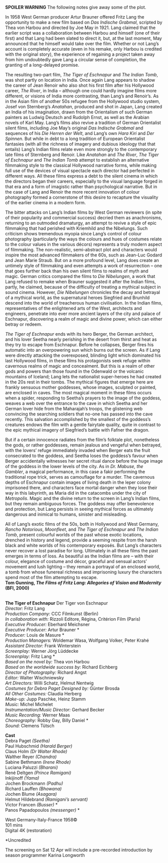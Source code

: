 
**SPOILER WARNING** The following notes give away some of the plot.

In 1958 West German producer Artur Brauner offered Fritz Lang the opportunity to make a new film based on _Das Indische Grabmal_, scripted by Thea von Harbou and directed by Joe May in 1921. Lang claimed that the earlier script was a collaboration between Harbou and himself (one of their first) and that Lang had been slated to direct it, but, at the last moment, May announced that he himself would take over the film. Whether or not Lang’s account is completely accurate (even in his remake, only Harbou is credited with the original story), the experience of regaining a project taken away from him undoubtedly gave Lang a circular sense of completion, the granting of a long-delayed promise.

The resulting two-part film, _The Tiger of Eschnapur_ and _The Indian Tomb_, was shot partly on location in India. Once again Lang appears to shadow the career of Jean Renoir who also shot his first film after his Hollywood career, _The River_, in India – although one could hardly imagine films more different, or visions of India more contrasting, than Lang’s and Renoir’s. As in the Asian film of another 50s refugee from the Hollywood studio system, Josef von Sternberg’s _Anatahan_, produced and shot in Japan, Lang created an India of his imagination, drawn from the Orientalism of such German painters as Ludwig Deutsch and Rudolph Ernst, as well as the Arabian novels of Karl May. Lang’s films also revive a tradition of German Orientalist silent films, including Joe May’s original _Das Indische Grabmal_ and sequences of his _Die Herren der Welt_, and Lang’s own _Hara Kiri_ and _Der Spinnen_. But while in debt to a long tradition of European Orientalist fantasies (with all the richness of imagery and dubious ideology that that entails) Lang’s Indian films relate even more strongly to the contemporary late films of Sternberg and Renoir. Like _Anatahan_ and _The River_, _The Tiger of Eschnapur_ and _The Indian Tomb_ attempt to establish an alternative filmmaking style to the classical Hollywood narrative forms, while making full use of the devices of visual spectacle each director had perfected in different ways. All these films express a debt to the silent cinema in which the directors began their careers, especially to the visual language forged in that era and a form of imagistic rather than psychological narrative. But in the case of Lang and Renoir the more recent innovation of colour photography formed a cornerstone of this desire to recapture the visuality of the earlier cinema in a modern form.

The bitter attacks on Lang’s Indian films by West German reviewers (in spite of their popularity and commercial success) decried them as anachronisms, returning to an outmoded dramaturgy, an attempt to revive a style of epic filmmaking that had perished with Kriemhild and the Nibelungs. Such criticism shows tremendous myopia since Lang’s control of colour photography (particularly the ways the colours and hues of costumes relate to the colour values in the various décors) represents a truly modern aspect of filmmaking. The non-realistic, semi-abstract plot and characters would inspire the most advanced filmmakers of the 60s, such as Jean-Luc Godard and Jean Marie Straub. But on a more profound level, Lang does create an untimely style of filmmaking and even attempts a work of resurrection – one that goes further back than his own silent films to realms of myth and magic. German critics compared the films to _Die Nibelungen_, a work that Lang refused to remake when Brauner suggested it after the Indian films, partly, he claimed, because of the difficulty of treating a mythical subject in sound cinema. However, _Die Nibelungen_ chronicles the decay and betrayal of a mythical world, as the supernatural heroes Siegfried and Brunhild descend into the world of treacherous human civilisation. In the Indian films, representatives of the enlightened arts of the West, architects and engineers, penetrate into ever more ancient layers of the city and palace of Eschnapur, discovering a realm of magic and divine power, which can either betray or redeem.

_The Tiger of Eschnapur_ ends with its hero Berger, the German architect, and his lover Seetha nearly perishing in the desert from thirst and heat as they try to escape from Eschnapur. Before he collapses, Berger fires his automatic into an overpowering sun which burns out the screen. As if Lang were directly attacking the overexposed, blinding light which dominated his last Hollywood films, in these films his protagonists seek refuge within cavernous realms of magic and concealment. But this is a realm of other gods and powers than those found in the Odenwald or the volcanic mountains of Iceland; Lang lets the nationalist super-heroes he had created in the 20s rest in their tombs. The mythical figures that emerge here are frankly sensuous mother goddesses, whose images, sculpted or painted, are enclosed in caves. The most magical moment in these films occurs when a spider, responding to Seetha’s prayers to the image of the goddess, weaves a web over the entrance to the cave in which Seetha and her German lover hide from the Maharajah’s troops, the glistening web convincing the searching soldiers that no-one has passed into the cave recently. This salvation accomplished by the smallest of the goddess’s creatures endows the film with a gentle fairytale quality, quite in contrast to the epic mythical imagery of Siegfried’s battle with Fafner the dragon.

But if a certain innocence radiates from the film’s folktale plot, nonetheless the gods, or rather goddesses, remain jealous and vengeful when betrayed, with the lovers’ refuge immediately invaded when Berger eats the fruit consecrated to the goddess, and Seetha loses the goddess’s favour when Berger accidentally witnesses her secret ritual dance before the huge image of the goddess in the lower levels of the city. As in _Dr. Mabuse, the Gambler_, a magical performance, in this case a fakir performing the traditional rope trick, serves as camouflage for a murder. The cavernous depths of Eschnapur contain images of living death in the leper colony imprisoned there, and characters face mortal danger when they lose their way in this labyrinth, as Maria did in the catacombs under the city of _Metropolis_. Magic and the divine return to the screen in Lang’s Indian films, but they remain ambiguous forces. The goddess may offer benevolence and protection, but Lang persists in seeing mythical forces as ultimately dangerous and inimical to humans, sinister and misleading.

All of Lang’s exotic films of the 50s, both in Hollywood and West Germany, _Rancho_ _Notorious_, _Moonfleet_, and _The Tiger of Eschnapur_ and _The Indian Tomb_, present colourful worlds of the past whose exotic locations, drenched in history and legend, provide a seeming respite from the harsh black and white worlds of his contemporary exposés. But Lang’s characters never recover a lost paradise for long. Ultimately in all these films the past emerges in terms of loss. As beautiful as the Indian films are – with their colour, elegance of costume and décor, graceful and sensual actors’ movement and lush lighting – they remain a portrayal of an enclosed world, a tomb from whose funereal richness and imprisoning luxury the characters spend most of the film attempting to escape.  
**Tom Gunning, _The Films of Fritz Lang: Allegories of Vision and Modernity_ (BFI, 2000)**
<br><br>

**The Tiger of Eschnapur** Der Tiger von Eschnapur  
_Director:_ Fritz Lang  
_Production Company:_ CCC Filmkunst (Berlin)  
_In collaboration with:_ Rizzoli Editore, Régina, Critérion Film (Paris)  
_Executive Producer:_ Eberhard Meichsner  
_Executive Producer:_ Artur Brauner *  
_Producer:_ Louis de Masure *  
_Production Managers:_ Woldemar Wasa, Wolfgang Volker, Peter Krahé  
_Assistant Director:_ Frank Winterstein  
_Screenplay:_ Werner Jörg Lüddecke  
_Screenplay:_ Fritz Lang *  
_Based on the novel by:_ Thea von Harbou  
_Based on the worldwide success by:_  Richard Eichberg  
_Director of Photography:_ Richard Angst  
_Editor:_ Walter Wischniewsky  
_Art Directors:_ Willi Schatz, Helmut Nentwig  
_Costumes for Debra Paget Designed by:_  Günter Brosda  
_All Other Costumes:_ Claudia Herberg  
_Make-up:_ Jupp Paschke, Heinz Stamm  
_Music:_ Michel Michelet  
_Instrumentation/Music Director:_ Gerhard Becker  
_Music Recording:_ Werner Maas  
_Choreography:_ Robby Gay, Billy Daniel *  
_Sound:_ Clemens Tütsch  

**Cast**  
Debra Paget _(Seetha)_  
Paul Hubschmid _(Harald Berger)_  
Claus Holm _(Dr Walter Rhode)_  
Walther Reyer _(Chandra)_  
Sabine Bethmann _(Irene Rhode)_  
Luciana Paluzzi _(Bharani)_  
René Deltgen _(Prince Ramigani)_  
Inkijinoff _(Yama)_  
Jochen Brockmann _(Padhu)_  
Richard Lauffen _(Bhowana)_  
Jochen Blume _(Asagara)_  
Helmut Hildebrand _(Ramigani’s servant)_  
Victor Francen _(Busser)_ *  
Panos Papadopoulos _(messenger)_ *  

West Germany-Italy-France 1958©  
101 mins  
Digital 4K (restoration)

*Uncredited

The screening on Sat 12 Apr will include a  pre-recorded introduction by season programmer Karina Longworth
<br><br>
<!--stackedit_data:
eyJoaXN0b3J5IjpbMjE0MjE0ODgyMV19
-->
